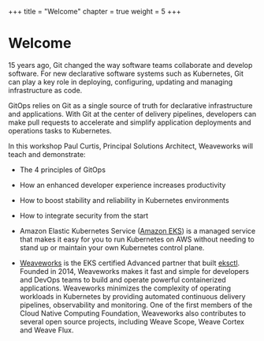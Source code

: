 +++
title = "Welcome"
chapter = true
weight = 5
+++

# Welcome

15 years ago, Git changed the way software teams collaborate and develop software. For new declarative software systems such as Kubernetes, Git can play a key role in deploying, configuring, updating and managing infrastructure as code.

GitOps relies on Git as a single source of truth for declarative infrastructure and applications. With Git at the center of delivery pipelines, developers can make pull requests to accelerate and simplify application deployments and operations tasks to Kubernetes.

In this workshop Paul Curtis, Principal Solutions Architect, Weaveworks will teach and demonstrate:

* The 4 principles of GitOps
* How an enhanced developer experience increases productivity
* How to boost stability and reliability in Kubernetes environments
* How to integrate security from the start


* Amazon Elastic Kubernetes Service ([Amazon EKS](https://aws.amazon.com/eks/)) is a managed service that makes it easy for you to run Kubernetes on AWS without needing to stand up or maintain your own Kubernetes control plane. 

* [Weaveworks](https://www.weave.works) is the EKS certified Advanced partner that built [eksctl](https://eksctl.io/). Founded in 2014, Weaveworks makes it fast and simple for developers and DevOps teams to build and operate powerful containerized applications. Weaveworks minimizes the complexity of operating workloads in Kubernetes by providing automated continuous delivery pipelines, observability and monitoring.  One of the first members of the Cloud Native Computing Foundation, Weaveworks also contributes to several open source projects, including Weave Scope, Weave Cortex and Weave Flux.
